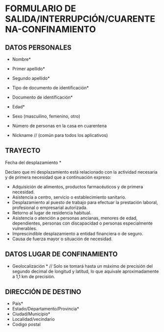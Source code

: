 # FORMULARIO DE SALIDA/INTERRUPCIÓN/CUARENTENA-CONFINAMIENTO

## DATOS PERSONALES 

* Nombre* 
* Primer apellido* 
* Segundo apellido* 
* Tipo de documento de identificación*
* Documento de identificación* 
* Edad* 
* Sexo (mascuilino, femenino, otro) 
* Número de personas en la casa en cuarentena

* Nickname // (común para todos los aplicativos)

## TRAYECTO

Fecha del desplazamiento * 

Declaro que mi desplazamiento está relacionado con la actividad necesaria y de primera necesidad que a continuación expreso: 
 
* Adquisición de alimentos, productos farmacéuticos y de primera necesidad.  
* Asistencia a centro, servicio o establecimiento sanitario.  
* Desplazamiento al puesto de trabajo para efectuar la prestación laboral, profesional o empresarial autorizada.  
* Retorno al lugar de residencia habitual.  
* Asistencia o atención a personas ancianas, menores de edad, dependientes, personas con discapacidad o personas especialmente vulnerables.  
* Imprescindible desplazamiento a entidad financiera o de seguro.  
* Causa de fuerza mayor o situación de necesidad. 

## DATOS LUGAR DE CONFINAMIENTO 

* Geolocalización * // Solo se tomará hasta un máximo de precisión del segundo decimal de longitud y latitud, lo que aquivale aproximadamente a 1,1 km de precisión.

## DIRECCIÓN DE DESTINO

* País*
* Estado/Departamento/Provincia* 
* Ciudad/Municipio* 
* Localidad/vecindario 
* Codigo postal




